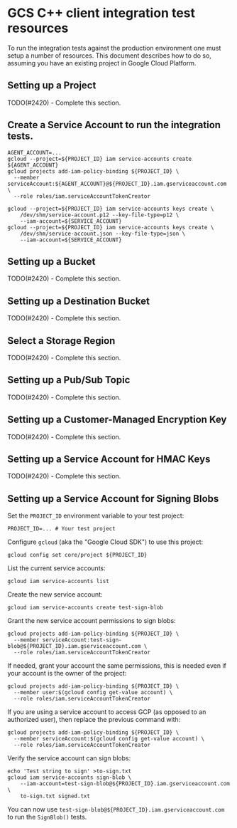 # GCS C++ client integration test resources

To run the integration tests against the production environment one must setup
a number of resources. This document describes how to do so, assuming you have
an existing project in Google Cloud Platform.

## Setting up a Project

TODO(#2420) - Complete this section.

## Create a Service Account to run the integration tests.


```console
AGENT_ACCOUNT=...
gcloud --project=${PROJECT_ID} iam service-accounts create ${AGENT_ACCOUNT}
gcloud projects add-iam-policy-binding ${PROJECT_ID} \
  --member serviceAccount:${AGENT_ACCOUNT}@${PROJECT_ID}.iam.gserviceaccount.com \
  --role roles/iam.serviceAccountTokenCreator
```

```console
gcloud --project=${PROJECT_ID} iam service-accounts keys create \
    /dev/shm/service-account.p12 --key-file-type=p12 \
    --iam-account=${SERVICE_ACCOUNT}
gcloud --project=${PROJECT_ID} iam service-accounts keys create \
    /dev/shm/service-account.json --key-file-type=json \
    --iam-account=${SERVICE_ACCOUNT}  
```

## Setting up a Bucket

TODO(#2420) - Complete this section.

## Setting up a Destination Bucket

TODO(#2420) - Complete this section.

## Select a Storage Region

TODO(#2420) - Complete this section.

## Setting up a Pub/Sub Topic

TODO(#2420) - Complete this section.

## Setting up a Customer-Managed Encryption Key

TODO(#2420) - Complete this section.

## Setting up a Service Account for HMAC Keys

TODO(#2420) - Complete this section.

## Setting up a Service Account for Signing Blobs

Set the `PROJECT_ID` environment variable to your test project:

```console
PROJECT_ID=... # Your test project
```

Configure `gcloud` (aka the "Google Cloud SDK") to use this project:

```console
gcloud config set core/project ${PROJECT_ID}
```

List the current service accounts:

```console
gcloud iam service-accounts list
```

Create the new service account:

```console
gcloud iam service-accounts create test-sign-blob
```

Grant the new service account permissions to sign blobs:

```console
gcloud projects add-iam-policy-binding ${PROJECT_ID} \
  --member serviceAccount:test-sign-blob@${PROJECT_ID}.iam.gserviceaccount.com \
  --role roles/iam.serviceAccountTokenCreator
```

If needed, grant your account the same permissions, this is needed even if your
account is the owner of the project:

```console
gcloud projects add-iam-policy-binding ${PROJECT_ID} \
  --member user:$(gcloud config get-value account) \
  --role roles/iam.serviceAccountTokenCreator
```

If you are using a service account to access GCP (as opposed to an authorized
user), then replace the previous command with:


```console
gcloud projects add-iam-policy-binding ${PROJECT_ID} \
  --member serviceAccount:$(gcloud config get-value account) \
  --role roles/iam.serviceAccountTokenCreator
```

Verify the service account can sign blobs:

```console
echo 'Test string to sign' >to-sign.txt
gcloud iam service-accounts sign-blob \
    --iam-account=test-sign-blob@${PROJECT_ID}.iam.gserviceaccount.com \
    to-sign.txt signed.txt
```

You can now use `test-sign-blob@${PROJECT_ID}.iam.gserviceaccount.com` to run
the `SignBlob()` tests.

